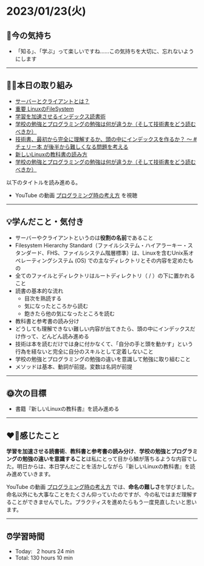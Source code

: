 # 2023/01/23(火)
## 🕺今の気持ち
- 「知る」、「学ぶ」って楽しいですね......この気持ちを大切に、忘れないようにします

---


## ✍🏻本日の取り組み
- [サーバーとクライアントとは？](https://bootcamp.fjord.jp/articles/12)
- [重要 LinuxのFileSystem](https://ja.wikipedia.org/wiki/Filesystem_Hierarchy_Standard)
- [学習を加速させるインデックス読書術](https://qiita.com/dkatsura/items/3364b293ed1451a66a8a)
- [学校の勉強とプログラミングの勉強は何が違うか（そして技術書をどう読むべきか）](https://bootcamp.fjord.jp/pages/346)
- [技術書、最初から完全に理解するか、頭の中にインデックスを作るか？ 〜 #チェリー本 が後半から難しくなる問題を考える](https://blog.jnito.com/entry/2018/08/22/103318)
- [新しいLinuxの教科書の読み方](https://bootcamp.fjord.jp/pages/283)
- [学校の勉強とプログラミングの勉強は何が違うか（そして技術書をどう読むべきか）](https://blog.jnito.com/entry/2018/08/22/103318)

以下のタイトルを読み進める。

- YouTube の動画 [プログラミング時の考え方](https://www.youtube.com/watch?v=EdRzZo-spls) を視聴


---


## 💡学んだこと・気付き
- サーバーやクライアントというのは**役割の名前**であること
- Filesystem Hierarchy Standard（ファイルシステム・ハイアラーキー・スタンダード、FHS、ファイルシステム階層標準）は、Linuxを含むUnix系オペレーティングシステム (OS) での主なディレクトリとその内容を定めたもの
- 全てのファイルとディレクトリはルートディレクトリ（ / ）の下に置かれること
- 読書の基本的な流れ
  - 目次を熟読する
  - 気になったところから読む
  - 飽きたら他の気になったところを読む
- 教科書と参考書の読み分け
- どうしても理解できない難しい内容が出てきたら、頭の中にインデックスだけ作って、どんどん読み進める
- 技術は本を読むだけでは身に付かなくて、「自分の手と頭を動かす」という行為を経ないと完全に自分のスキルとして定着しないこと
- 学校の勉強とプログラミングの勉強の違いを意識して勉強に取り組むこと
- メソッドは基本、動詞が前提。変数は名詞が前提

---


## 🌞次の目標
-  書籍『新しいLinuxの教科書』を読み進める

---


## ❤️‍🔥感じたこと
**学習を加速させる読書術**、**教科書と参考書の読み分け**、**学校の勉強とプログラミングの勉強の違いを意識すること**は私にとって目から鱗が落ちるような内容でした。明日からは、本日学んだことを活かしながら『新しいLinuxの教科書』を読み進めていきます。

YouTube の動画 [プログラミング時の考え方](https://www.youtube.com/watch?v=EdRzZo-spls) では、**命名の難しさ**を学びました。命名以外にも大事なことをたくさん仰っていたのですが、今の私ではまだ理解することができませんでした。プラクティスを進めたらもう一度見直したいと思います。

---


## ⏰学習時間
- Today:&nbsp;&nbsp; 2 hours 24 min
- Total: 130 hours 10 min
